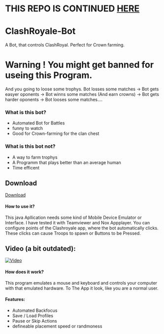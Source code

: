 # THIS REPO IS CONTINUED [HERE](http://git.mrbesen.de/mrbesen/ClashRoyale-Bot)


# ClashRoyale-Bot
A Bot, that controls ClashRoyal. Perfect for Crown farming.

# Warning ! You might get banned for useing this Program.
And you going to loose some trophys.
Bot losses some matches -> Bot gets easyer oponents -> Bot winns some matches (And earn crowns) -> Bot gets harder oponents -> Bot looses some matches....
### What is this bot?
 * Automated Bot for Battles
 * funny to watch
 * Good for Crown-farming for the clan chest
 
### What is this bot not?
 * A way to farm trophys
 * A Programm that plays better than an average human
 * Time efficent


## Download
[Download](http://github.com/mrbesen/clashroyale-bot/releases/)

#### How to use it?
This java Apllication needs some kind of Mobile Device Emulator or Interface.
I have tested it with Teamviewer and Nox Appplayer. You can configure points of the Clashroyale app, where the bot automatically clicks.
These clicks can cause Troops to spawn or Buttons to be Pressed.
## Video (a bit outdated):
[![Video](https://i.vimeocdn.com/video/641445132_640.jpg)](https://vimeo.com/222811186 "Video")

#### How does it work?
This program emulates a mouse and keyboard and controls your computer with that emulated hardware. To The App it look, like you are a normal user.

#### Features:
 * Automated Backfocus
 * Save / Load Profiles
 * Pause or Skip Actions
 * defineable placement speed or randmoness
